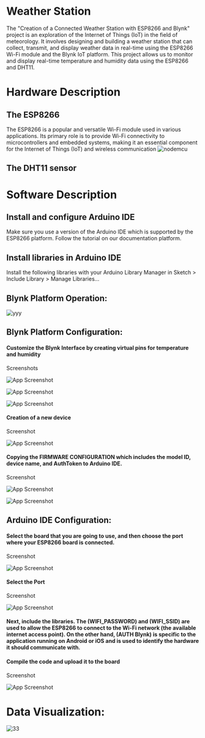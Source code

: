 #  Weather Station

The "Creation of a Connected Weather Station with ESP8266 and Blynk" project is an exploration of the Internet of Things (IoT) in the field of meteorology. It involves designing and building a weather station that can collect, transmit, and display weather data in real-time using the ESP8266 Wi-Fi module and the Blynk IoT platform.
This project allows us to monitor and display real-time temperature and humidity data using the ESP8266 and DHT11.


# Hardware Description
## The ESP8266
The ESP8266 is a popular and versatile Wi-Fi module used in various applications. Its primary role is to provide Wi-Fi connectivity to microcontrollers and embedded systems, making it an essential component for the Internet of Things (IoT) and wireless communication
![nodemcu](Images/nodemcu.jpg)

## The DHT11 sensor


# Software Description
## Install and configure Arduino IDE
Make sure you use a version of the Arduino IDE which is supported by the ESP8266 platform. Follow the tutorial on our documentation platform.

## Install libraries in Arduino IDE
Install the following libraries with your Arduino Library Manager in Sketch > Include Library > Manage Libraries...

## Blynk Platform Operation:


![yyy](Images/yyy.jpg)

## Blynk Platform Configuration:
#### Customize the Blynk Interface by creating virtual pins for temperature and humidity
Screenshots

![App Screenshot](Images/0.png)

![App Screenshot](Images/1.png)

![App Screenshot](Images/2.png)

#### Creation of a new device
 Screenshot
 
![App Screenshot](Images/4.png)


#### Copying the FIRMWARE CONFIGURATION which includes the model ID, device name, and AuthToken to Arduino IDE.
Screenshot

![App Screenshot](Images/5.png)

![App Screenshot](Images/6.png)


## Arduino IDE Configuration:
#### Select the board that you are going to use, and then choose the port where your ESP8266 board is connected.
Screenshot

![App Screenshot](Images/7.png)

#### Select the Port
 Screenshot
 
![App Screenshot](Images/8.png)

#### Next, include the libraries. The (WIFI_PASSWORD) and (WIFI_SSID) are used to allow the ESP8266 to connect to the Wi-Fi network (the available internet access point). On the other hand, (AUTH Blynk) is specific to the application running on Android or iOS and is used to identify the hardware it should communicate with.
#### Compile the code and upload it to the board
 Screenshot
 
![App Screenshot](Images/9.png)


# Data Visualization:
![33](Images/33.png)



